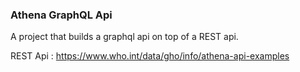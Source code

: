 ### Athena GraphQL Api

A project that builds a graphql api on top of a REST api.

REST Api : https://www.who.int/data/gho/info/athena-api-examples